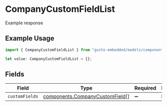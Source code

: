 # CompanyCustomFieldList

Example response

## Example Usage

```typescript
import { CompanyCustomFieldList } from "gusto-embedded/models/components";

let value: CompanyCustomFieldList = {};
```

## Fields

| Field                                                                            | Type                                                                             | Required                                                                         | Description                                                                      |
| -------------------------------------------------------------------------------- | -------------------------------------------------------------------------------- | -------------------------------------------------------------------------------- | -------------------------------------------------------------------------------- |
| `customFields`                                                                   | [components.CompanyCustomField](../../models/components/companycustomfield.md)[] | :heavy_minus_sign:                                                               | N/A                                                                              |